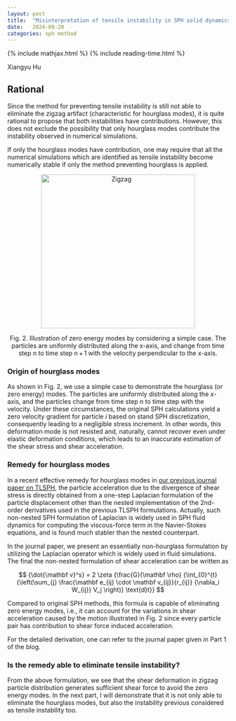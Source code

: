 ```yaml
---
layout: post
title:  "Misinterpretation of tensile instability in SPH solid dynamics (Part 2)"
date:   2024-09-20
categories: sph method
---
```

<head> {% include mathjax.html %} </head>
<head> {% include reading-time.html %} </head>

Xiangyu Hu

## Rational

Since the method for preventing tensile instability is still not able to eliminate the zigzag artifact (characteristic for hourglass modes),
it is quite rational to propose that both instabilities have contributions.
However, this does not exclude the possibility that only hourglass modes contribute
the instability observed in numerical simulations.

If only the hourglass modes have contribution, one may require that
all the numerical simulations which are identified as tensile instability
become numerically stable if only the method preventing hourglass is applied.

<p align="center"><img src="{{site.baseurl}}/assets/img/zigzag.jpg" alt="Zigzag" height="350"/>
<center>Fig. 2. Illustration of zero energy modes by considering a simple case.
The particles are uniformly distributed along the x-axis,
and change from time step n to time step n + 1
with the velocity perpendicular to the x-axis.</center> </p>

### Origin of hourglass modes

As shown in Fig. 2, we use a simple case to demonstrate the hourglass
(or zero energy) modes.
The particles are uniformly distributed along the $x$-axis,
and the particles change from time step $n$ to time step with the velocity.
Under these circumstances, the original SPH calculations yield
a zero velocity gradient for particle $i$ based on stand SPH discretization,
consequently leading to a negligible stress increment.
In other words, this deformation mode is not resisted and,
naturally, cannot recover even under elastic deformation conditions,
which leads to an inaccurate estimation of the shear stress and shear acceleration.

### Remedy for hourglass modes

In a recent effective remedy for hourglass modes in
[our previous journal paper on TLSPH](https://doi.org/10.1016/j.cma.2019.01.042),
the particle acceleration due to the divergence of shear stress is directly obtained from
a one-step Laplacian formulation of the particle displacement other than the nested
implementation of the 2nd-order derivatives used in the previous TLSPH formulations.
Actually, such non-nested SPH formulation of Laplacian is widely used in SPH fluid dynamics
for computing the viscous-force term in the Navier-Stokes equations,
and is found much stabler than the nested counterpart. 

In the journal paper, we present an essentially non-hourglass formulation by utilizing
the Laplacian operator which is widely used in fluid simulations.
The final the non-nested formulation of shear acceleration can be written as

$$
    {\dot{\mathbf v}^s} = 2 \zeta {\frac{G}{\mathbf \rho} {\int_{0}^{t} {\left(\sum_{j} \frac{\mathbf e_{ij} \cdot \mathbf v_{ij}}{r_{ij}} {\nabla_i W_{ij}} V_j \right)}  \text{d}t}} 
$$

Compared to original SPH methods, this formula is capable of eliminating zero energy modes, 
i.e., it can account for the variations in shear acceleration caused by
the motion illustrated in Fig. 2 since every particle pair has contribution to shear force induced
acceleration. 

For the detailed derivation, one can refer to the journal paper given in Part 1 of the blog.

### Is the remedy able to eliminate tensile instability?  

From the above formulation,
we see that the shear deformation in zigzag particle distribution
generates sufficient shear force to avoid the zero energy modes.
In the next part, I will demonstrate that it is not only able to eliminate
the hourglass modes, but also the instability previous considered as tensile instability too.

<script src="https://giscus.app/client.js"
        data-repo="Xiangyu-Hu/SPHinXsys"
        data-repo-id="MDEwOlJlcG9zaXRvcnkxODkwNzAxNDA="
        data-category="Announcements"
        data-category-id="DIC_kwDOC0T7PM4CPNAR"
        data-mapping="pathname"
        data-strict="0"
        data-reactions-enabled="1"
        data-emit-metadata="0"
        data-input-position="bottom"
        data-theme="light"
        data-lang="en"
        crossorigin="anonymous"
        async>
</script>
